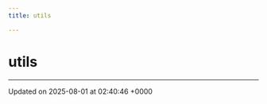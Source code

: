 ```yaml
---
title: utils

---
```


# utils








-------------------------------

Updated on 2025-08-01 at 02:40:46 +0000